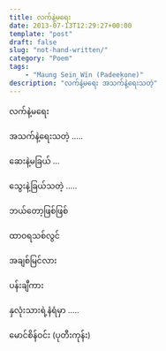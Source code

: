 ```yaml
---
title: လက်နဲ့မရေး
date: 2013-07-13T12:29:27+00:00
template: "post"  
draft: false  
slug: "not-hand-written/"  
category: "Poem"
tags:
    - "Maung Sein Win (Padeekone)"
description: "လက်နဲ့မရေး အသက်နဲ့ရေးသတဲ့"
---
```

လက်နဲ့မရေး
  
အသက်နဲ့ရေးသတဲ့ …..
  
ဆေးနဲ့မခြယ် …
  
သွေးနဲ့ခြယ်သတဲ့ …..
  
ဘယ်တော့ဖြစ်ဖြစ်
  
ထာဝရသစ်လွင်
  
အချစ်မြင်လား
  
ပန်းချီကား
  
နှလုံးသားရဲ့နံရံမှာ …..

မောင်စိန်ဝင်း (ပုတီးကုန်း)